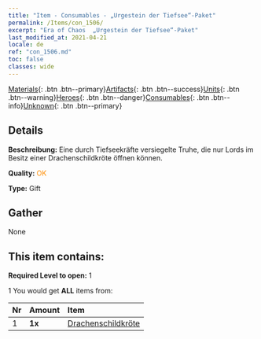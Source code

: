 ```yaml
---
title: "Item - Consumables - „Urgestein der Tiefsee“-Paket"
permalink: /Items/con_1506/
excerpt: "Era of Chaos  „Urgestein der Tiefsee“-Paket"
last_modified_at: 2021-04-21
locale: de
ref: "con_1506.md"
toc: false
classes: wide
---
```

 [Materials](/de/Items/){: .btn .btn--primary}[Artifacts](/de/Items/Artifacts/){: .btn .btn--success}[Units](/de/Items/Units/){: .btn .btn--warning}[Heroes](/de/Items/Heroes/){: .btn .btn--danger}[Consumables](/de/Items/Consumables/){: .btn .btn--info}[Unknown](/de/Items/Unknown/){: .btn .btn--primary}

## Details
 **Beschreibung:** Eine durch Tiefseekräfte versiegelte Truhe, die nur Lords im Besitz einer Drachenschildkröte öffnen können.

 **Quality:** <span style="color: #FF8C00">OK</span>

 **Type:** Gift

## Gather

  None

## This item contains:

 **Required Level to open:** 1

 1 You would get **ALL** items  from:

  | Nr | Amount |     Item    |
  |:---|:-------|:------------|
  | 1 |  **1x** | [Drachenschildkröte](/de/Items/unt_278/) |  | 
